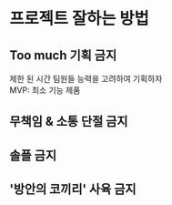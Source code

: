 
# 프로젝트 잘하는 방법

## Too much 기획 금지
제한 된 시간 팀원들 능력을 고려하여 기획하자  
MVP: 최소 기능 제품  

## 무책임 & 소통 단절 금지

## 솔플 금지

## '방안의 코끼리' 사육 금지
